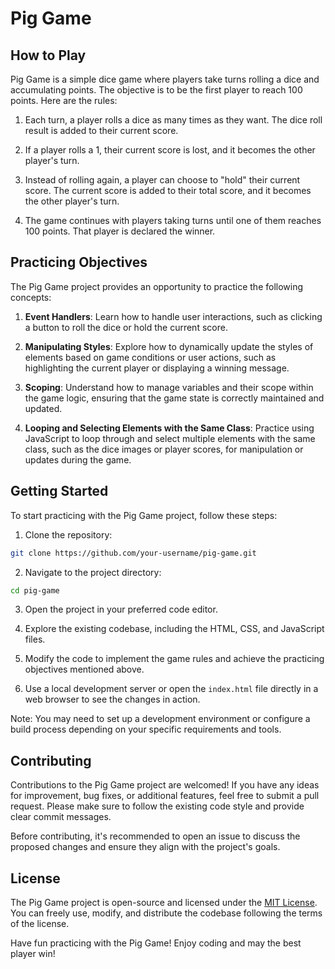 # Pig Game

## How to Play

Pig Game is a simple dice game where players take turns rolling a dice and accumulating points. The objective is to be the first player to reach 100 points. Here are the rules:

1. Each turn, a player rolls a dice as many times as they want. The dice roll result is added to their current score.

2. If a player rolls a 1, their current score is lost, and it becomes the other player's turn.

3. Instead of rolling again, a player can choose to "hold" their current score. The current score is added to their total score, and it becomes the other player's turn.

4. The game continues with players taking turns until one of them reaches 100 points. That player is declared the winner.

## Practicing Objectives

The Pig Game project provides an opportunity to practice the following concepts:

1. **Event Handlers**: Learn how to handle user interactions, such as clicking a button to roll the dice or hold the current score.

2. **Manipulating Styles**: Explore how to dynamically update the styles of elements based on game conditions or user actions, such as highlighting the current player or displaying a winning message.

3. **Scoping**: Understand how to manage variables and their scope within the game logic, ensuring that the game state is correctly maintained and updated.

4. **Looping and Selecting Elements with the Same Class**: Practice using JavaScript to loop through and select multiple elements with the same class, such as the dice images or player scores, for manipulation or updates during the game.

## Getting Started

To start practicing with the Pig Game project, follow these steps:

1. Clone the repository:

```bash
git clone https://github.com/your-username/pig-game.git
```

2. Navigate to the project directory:

```bash
cd pig-game
```

3. Open the project in your preferred code editor.

4. Explore the existing codebase, including the HTML, CSS, and JavaScript files.

5. Modify the code to implement the game rules and achieve the practicing objectives mentioned above.

6. Use a local development server or open the `index.html` file directly in a web browser to see the changes in action.

Note: You may need to set up a development environment or configure a build process depending on your specific requirements and tools.

## Contributing

Contributions to the Pig Game project are welcomed! If you have any ideas for improvement, bug fixes, or additional features, feel free to submit a pull request. Please make sure to follow the existing code style and provide clear commit messages.

Before contributing, it's recommended to open an issue to discuss the proposed changes and ensure they align with the project's goals.

## License

The Pig Game project is open-source and licensed under the [MIT License](https://opensource.org/licenses/MIT). You can freely use, modify, and distribute the codebase following the terms of the license.

Have fun practicing with the Pig Game! Enjoy coding and may the best player win!
